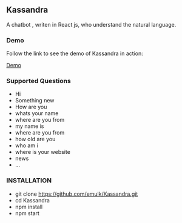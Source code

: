 ## Kassandra

A chatbot , writen in React js, who understand the natural language.

### Demo

Follow the link to see the demo of Kassandra in action:

[Demo](https://www.elegantweb.it/ChatBot/)



### Supported Questions

* Hi
* Something new
* How are you 
* whats your name
* where are you from
* my name is <name>
* where are you from
* how old are you
* who am i
* where is your website
* news
* ...

### INSTALLATION

* git clone https://github.com/emulk/Kassandra.git
* cd Kassandra
* npm install
* npm start
